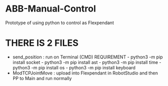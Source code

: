 # ABB-Manual-Control
Prototype of using python to control as Flexpendant
# THERE IS 2 FILES
- send_position : run on Terminal (CMD)
	REQUIREMENT
	  - python3 -m pip install socket
	  - python3 -m pip install ast
	  - python3 -m pip install time
	  - python3 -m pip install os
	  - python3 -m pip install keyboard	
- ModTCPJointMove : upload into Flexpendant in RobotStudio and then PP to Main and run normally

